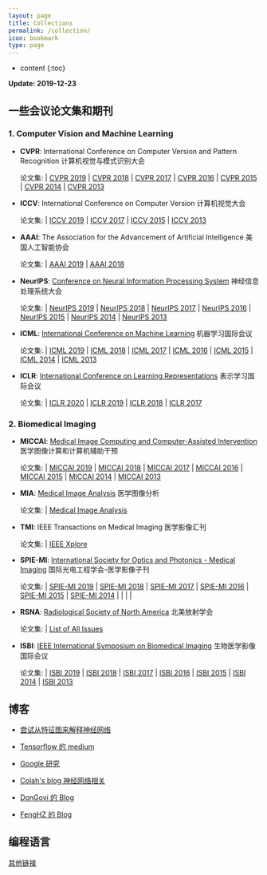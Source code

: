 ```yaml
---
layout: page
title: Collections
permalink: /collection/
icon: bookmark
type: page
---
```


* content
{:toc}

**Update: 2019-12-23**

## 一些会议论文集和期刊

### 1. Computer Vision and Machine Learning

* **CVPR**: International Conference on Computer Version and Pattern Recognition 计算机视觉与模式识别大会

    论文集: | [CVPR 2019](http://openaccess.thecvf.com/CVPR2019.py) | [CVPR 2018](http://openaccess.thecvf.com/CVPR2018.py) | [CVPR 2017](http://openaccess.thecvf.com/CVPR2017.py) | [CVPR 2016](http://openaccess.thecvf.com/CVPR2016.py) | [CVPR 2015](http://openaccess.thecvf.com/CVPR2015.py) | [CVPR 2014](http://openaccess.thecvf.com/CVPR2014.py) 
    | [CVPR 2013](http://openaccess.thecvf.com/CVPR2013.py)

* **ICCV**: International Conference on Computer Version 计算机视觉大会

    论文集: | [ICCV 2019](http://openaccess.thecvf.com/ICCV2019.py) | [ICCV 2017](http://openaccess.thecvf.com/ICCV2017.py) | [ICCV 2015](http://openaccess.thecvf.com/ICCV2015.py) | [ICCV 2013](http://openaccess.thecvf.com/ICCV2013.py)

* **AAAI**: The Association for the Advancement of Artificial Intelligence 美国人工智能协会

    论文集: | [AAAI 2019](https://aaai.org/Conferences/AAAI-19/wp-content/uploads/2018/11/AAAI-19_Accepted_Papers.pdf) | [AAAI 2018](https://aaai.org/Conferences/AAAI-18/wp-content/uploads/2017/12/AAAI-18-Accepted-Paper-List.Web_.pdf)

* **NeurIPS**: [Conference on Neural Information Processing System](https://nips.cc/) 神经信息处理系统大会

    论文集: | [NeurIPS 2019](https://nips.cc/Conferences/2019/Schedule?type=Poster) | [NeurIPS 2018](https://nips.cc/Conferences/2018/Schedule?type=Poster) | [NeurIPS 2017](https://nips.cc/Conferences/2017/Schedule?type=Poster) | [NeurIPS 2016](https://nips.cc/Conferences/2016/Schedule?type=Poster) | [NeurIPS 2015](https://nips.cc/Conferences/2015/Schedule?type=Poster) 
    | [NeurIPS 2014](https://nips.cc/Conferences/2014/Schedule?type=Poster) | [NeurIPS 2013](https://nips.cc/Conferences/2013/Schedule?type=Poster)

* **ICML**: [International Conference on Machine Learning](https://icml.cc/) 机器学习国际会议

    论文集: | [ICML 2019](https://icml.cc/Conferences/2019/Schedule?type=Poster) | [ICML 2018](https://icml.cc/Conferences/2018/Schedule?type=Poster) | [ICML 2017](https://icml.cc/Conferences/2017/Schedule?type=Poster) | [ICML 2016](http://proceedings.mlr.press/v48/) | [ICML 2015](http://proceedings.mlr.press/v37/) | [ICML 2014](https://icml.cc/Conferences/2014/index/article/15.htm) 
    | [ICML 2013](http://jmlr.org/proceedings/papers/v28/)

* **ICLR**: [International Conference on Learning Representations](https://iclr.cc/) 表示学习国际会议

    论文集: | [ICLR 2020](https://openreview.net/group?id=ICLR.cc/2020/Conference) | [ICLR 2019](https://openreview.net/group?id=ICLR.cc/2019/Conference) | [ICLR 2018](https://openreview.net/group?id=ICLR.cc/2018/Conference) | [ICLR 2017](https://openreview.net/group?id=ICLR.cc/2017/conference)


### 2. Biomedical Imaging

* **MICCAI**: [Medical Image Computing and Computer-Assisted Intervention](http://www.miccai2017.org/) 医学图像计算和计算机辅助干预

    论文集: | [MICCAI 2019](https://link.springer.com/book/10.1007/978-3-030-32239-7) | [MICCAI 2018](https://link.springer.com/book/10.1007/978-3-030-00928-1) | [MICCAI 2017](https://link.springer.com/book/10.1007/978-3-319-66182-7) | [MICCAI 2016](https://link.springer.com/book/10.1007/978-3-319-46720-7) | [MICCAI 2015](https://link.springer.com/book/10.1007/978-3-319-24553-9) 
    | [MICCAI 2014](https://link.springer.com/book/10.1007/978-3-319-10404-1) | [MICCAI 2013](https://link.springer.com/book/10.1007/978-3-642-40811-3)

* **MIA**: [Medical Image Analysis](https://www.journals.elsevier.com/medical-image-analysis/) 医学图像分析

    论文集: | [Medical Image Analysis](https://www.sciencedirect.com/science/journal/13618415?sdc=1)

* **TMI**: IEEE Transactions on Medical Imaging 医学影像汇刊

    论文集: | [IEEE Xplore](http://ieeexplore.ieee.org/xpl/RecentIssue.jsp?punumber=42)

* **SPIE-MI**: [ International Society for Optics and Photonics - Medical Imaging](https://www.spiedigitallibrary.org/journals/journal-of-medical-imaging) 国际光电工程学会-医学影像子刊

    论文集: | [SPIE-MI 2019](https://www.spiedigitallibrary.org/journals/journal-of-medical-imaging/issues/2019) | [SPIE-MI 2018](https://www.spiedigitallibrary.org/journals/journal-of-medical-imaging/issues/2018) | [SPIE-MI 2017](https://www.spiedigitallibrary.org/journals/journal-of-medical-imaging/issues/2017) | [SPIE-MI 2016](https://www.spiedigitallibrary.org/journals/journal-of-medical-imaging/issues/2016) | [SPIE-MI 2015](https://www.spiedigitallibrary.org/journals/journal-of-medical-imaging/issues/2015)
     | [SPIE-MI 2014](https://www.spiedigitallibrary.org/journals/journal-of-medical-imaging/issues/2014) | | | | 

* **RSNA**: [Radiological Society of North America](http://www.rsna.org/) 北美放射学会

    论文集: | [List of All Issues](https://pubs.rsna.org/loi/radiology)

* **ISBI**: [IEEE International Symposium on Biomedical Imaging](https://biomedicalimaging.org/2019/) 生物医学影像国际会议

    论文集: | [ISBI 2019](https://ieeexplore.ieee.org/xpl/conhome/8754684/proceeding) | [ISBI 2018](https://ieeexplore.ieee.org/xpl/mostRecentIssue.jsp?punumber=8359997) | [ISBI 2017](https://ieeexplore.ieee.org/xpl/mostRecentIssue.jsp?punumber=7944115) | [ISBI 2016](https://ieeexplore.ieee.org/xpl/mostRecentIssue.jsp?punumber=7486633) | [ISBI 2015](https://ieeexplore.ieee.org/xpl/mostRecentIssue.jsp?punumber=7150573) | [ISBI 2014](https://ieeexplore.ieee.org/xpl/mostRecentIssue.jsp?punumber=6861559) | [ISBI 2013](https://ieeexplore.ieee.org/xpl/mostRecentIssue.jsp?punumber=6548349)
    

## 博客

* [尝试从特征图来解释神经网络](https://distill.pub/)

* [Tensorflow 的 medium](https://medium.com/tensorflow)

* [Google 研究](https://research.google.com/pubs/papers.html)

* [Colah's blog 神经网络相关](https://colah.github.io/)

* [DonGovi 的 Blog](https://dongovi.github.io)

* [FengHZ 的 Blog](https://FengHZ.github.io)


## 编程语言


[其他链接](https://github.com/Jarvis73/jarvis73.github.io/blob/master/_drafts/backup.md)
